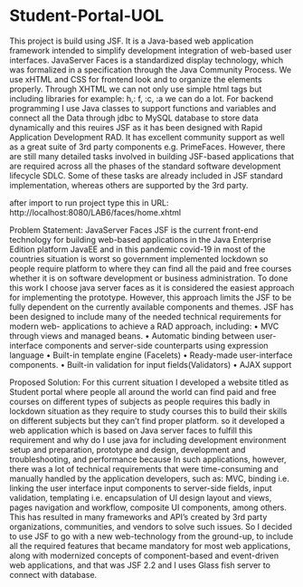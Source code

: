 # Student-Portal-UOL
This project is build using JSF. It is a Java-based web application framework intended to simplify development integration of web-based user interfaces. JavaServer Faces is a standardized display technology, which was formalized in a specification through the Java Community Process. We use xHTML and CSS for frontend look and to organize the elements properly. Through XHTML we can not only use simple html tags but including libraries for example: h,: f, :c, :a we can do a lot. For backend programming I use Java classes to support functions and variables and connect all the Data through jdbc to MySQL database to store data dynamically and this reuires JSF as it has been designed with Rapid Application Development RAD. It has excellent community support as well as a great suite of 3rd party components e.g. PrimeFaces. However, there are still many detailed tasks involved in building JSF-based applications that are required across all the phases of the standard software development lifecycle SDLC. Some of these tasks are already included in JSF standard implementation, whereas others are supported by the 3rd party.

after import to run project type this in URL:
http://localhost:8080/LAB6/faces/home.xhtml

Problem Statement:
JavaServer Faces JSF is the current front-end technology for building web-based applications
in the Java Enterprise Edition platform JavaEE and in this pandemic covid-19 in most of the
countries situation is worst so government implemented lockdown so people require platform
to where they can find all the paid and free courses whether it is on software development or
business administration. To done this work I choose java server faces as it is considered the
easiest approach for implementing the prototype. However, this approach limits the JSF to be
fully dependent on the currently available components and themes.
JSF has been designed to include many of the needed technical requirements for modern web- applications to achieve a RAD approach, including:
• MVC through views and managed beans.
• Automatic binding between user-interface components and server-side counterparts using
expression language
• Built-in template engine (Facelets)
• Ready-made user-interface components.
• Built-in validation for input fields(Validators)
• AJAX support
 
Proposed Solution:
For this current situation I developed a website titled as Student portal where people all around
the world can find paid and free courses on different types of subjects as people requires this
badly in lockdown situation as they require to study courses this to build their skills on different
subjects but they can’t find proper platform. so it developed a web application which is based
on Java server faces to fulfill this requirement and why do I use java for including development
environment setup and preparation, prototype and design, development and troubleshooting,
and performance because In such applications, however, there was a lot of technical
requirements that were time-consuming and manually handled by the application developers,
such as: MVC, binding i.e. linking the user interface input components to server-side fields,
input validation, templating i.e. encapsulation of UI design layout and views, pages navigation
and workflow, composite UI components, among others. This has resulted in many frameworks
and API’s created by 3rd party organizations, communities, and vendors to solve such issues.
So I decided to use JSF to go with a new web-technology from the ground-up, to include all
the required features that became mandatory for most web applications, along with modernized
concepts of component-based and event-driven web applications, and that was JSF 2.2 and I
uses Glass fish server to connect with database.

